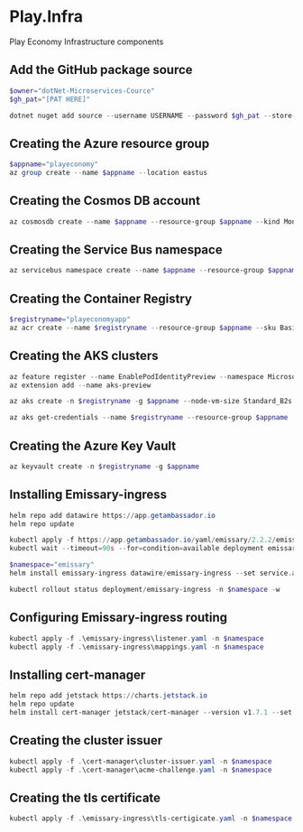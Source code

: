 # Play.Infra
Play Economy Infrastructure components

## Add the GitHub package source
```powershell
$owner="dotNet-Microservices-Cource"
$gh_pat="[PAT HERE]"

dotnet nuget add source --username USERNAME --password $gh_pat --store-password-in-clear-text --name github "https://nuget.pkg.github.com/$owner/index.json"
```

## Creating the Azure resource group
```powershell
$appname="playeconomy"
az group create --name $appname --location eastus
```

## Creating the Cosmos DB account
```powershell
az cosmosdb create --name $appname --resource-group $appname --kind MongoDB --enable-free-tier
```

## Creating the Service Bus namespace
```powershell
az servicebus namespace create --name $appname --resource-group $appname --sku Standard
```

## Creating the Container Registry
```powershell
$registryname="playeconomyapp"
az acr create --name $registryname --resource-group $appname --sku Basic
```

## Creating the AKS clusters
```powershell
az feature register --name EnablePodIdentityPreview --namespace Microsoft.ContainerService
az extension add --name aks-preview

az aks create -n $registryname -g $appname --node-vm-size Standard_B2s --node-count 2 --attach-acr $registryname --enable-pod-identity --network-plugin azure

az aks get-credentials --name $registryname --resource-group $appname
```

## Creating the Azure Key Vault
```powershell
az keyvault create -n $registryname -g $appname
```

## Installing Emissary-ingress
```powershell
helm repo add datawire https://app.getambassador.io
helm repo update

kubectl apply -f https://app.getambassador.io/yaml/emissary/2.2.2/emissary-crds.yaml
kubectl wait --timeout=90s --for=condition=available deployment emissary-apiext -n emissary-system

$namespace="emissary"
helm install emissary-ingress datawire/emissary-ingress --set service.annotations."service\.beta\.kubernetes\.io/azure-dns-label-name"=$registryname -n $namespace --create-namespace

kubectl rollout status deployment/emissary-ingress -n $namespace -w 
```

## Configuring Emissary-ingress routing
```powershell
kubectl apply -f .\emissary-ingress\listener.yaml -n $namespace
kubectl apply -f .\emissary-ingress\mappings.yaml -n $namespace
```

## Installing cert-manager
```powershell
helm repo add jetstack https://charts.jetstack.io
helm repo update
helm install cert-manager jetstack/cert-manager --version v1.7.1 --set installCRDs=true --namespace $namespace
```

## Creating the cluster issuer
```powershell
kubectl apply -f .\cert-manager\cluster-issuer.yaml -n $namespace
kubectl apply -f .\cert-manager\acme-challenge.yaml -n $namespace
```

## Creating the tls certificate
```powershell
kubectl apply -f .\emissary-ingress\tls-certigicate.yaml -n $namespace
```